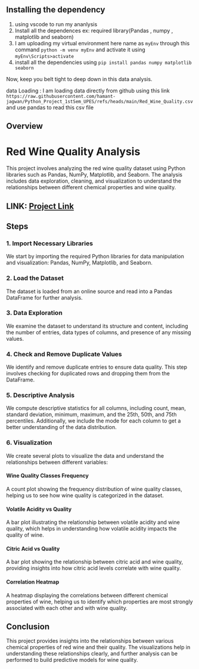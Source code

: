 ## Installing the dependency

1. using vscode to run my ananlysis
2. Install all the dependences ex: required library(Pandas , numpy , matplotlib and seaborn)
3. I am uploading my virtual environment here name as `myEnv` through this command `python -m venv myEnv` and activate it using `myEnv\Scripts>activate`
4. install all the dependencies using `pip install pandas numpy matplotlib seaborn`

Now, keep you belt tight to deep down in this data analysis.

data Loading : I am loading data directly from github using this link `https://raw.githubusercontent.com/hamant-jagwan/Python_Project_1stSem_UPES/refs/heads/main/Red_Wine_Quality.csv`
and use pandas to read this csv file

## Overview


# Red Wine Quality Analysis

This project involves analyzing the red wine quality dataset using Python libraries such as Pandas, NumPy, Matplotlib, and Seaborn. The analysis includes data exploration, cleaning, and visualization to understand the relationships between different chemical properties and wine quality.

## LINK: [Project Link](https://nbviewer.org/github/hamant-jagwan/Python_Project_1stSem_UPES/blob/main/WineAnalysis.ipynb)

## Steps

### 1. Import Necessary Libraries
We start by importing the required Python libraries for data manipulation and visualization: Pandas, NumPy, Matplotlib, and Seaborn.

### 2. Load the Dataset
The dataset is loaded from an online source and read into a Pandas DataFrame for further analysis.

### 3. Data Exploration
We examine the dataset to understand its structure and content, including the number of entries, data types of columns, and presence of any missing values.

### 4. Check and Remove Duplicate Values
We identify and remove duplicate entries to ensure data quality. This step involves checking for duplicated rows and dropping them from the DataFrame.

### 5. Descriptive Analysis
We compute descriptive statistics for all columns, including count, mean, standard deviation, minimum, maximum, and the 25th, 50th, and 75th percentiles. Additionally, we include the mode for each column to get a better understanding of the data distribution.

### 6. Visualization
We create several plots to visualize the data and understand the relationships between different variables:

#### Wine Quality Classes Frequency
A count plot showing the frequency distribution of wine quality classes, helping us to see how wine quality is categorized in the dataset.

#### Volatile Acidity vs Quality
A bar plot illustrating the relationship between volatile acidity and wine quality, which helps in understanding how volatile acidity impacts the quality of wine.

#### Citric Acid vs Quality
A bar plot showing the relationship between citric acid and wine quality, providing insights into how citric acid levels correlate with wine quality.

#### Correlation Heatmap
A heatmap displaying the correlations between different chemical properties of wine, helping us to identify which properties are most strongly associated with each other and with wine quality.

## Conclusion
This project provides insights into the relationships between various chemical properties of red wine and their quality. The visualizations help in understanding these relationships clearly, and further analysis can be performed to build predictive models for wine quality.



